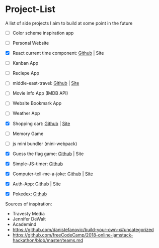 # Project-List
A list of side projects I aim to build at some point in the future

* [ ] Color scheme inspiration app

* [ ] Personal Website

* [x] React current time component:
 [Github](https://github.com/Ma7eer/React-current-time-component) | Site

* [ ] Kanban App

* [ ] Reciepe App

* [ ] middle-east-travel: [Github](https://github.com/Ma7eer/middle-east-travel) | [Site](https://admiring-brahmagupta-697f0d.netlify.com/)

* [ ] Movie info App (IMDB API)

* [ ] Website Bookmark App

* [ ] Weather App

* [x] Shopping cart: [Github](https://github.com/Ma7eer/Express-Shopping-Cart) | [Site](https://shielded-plateau-99212.herokuapp.com/)

* [ ] Memory Game

* [ ] js mini bundler (mini-webpack)

* [x] Guess the flag game: [Github](https://github.com/Ma7eer/Guess-the-flag) | Site

* [x] Simple-JS-timer: [Github](https://github.com/Ma7eer/Simple-JS-timer)

* [x] Computer-tell-me-a-joke: [Github](https://github.com/Ma7eer/Computer-tell-me-a-joke) | [Site](https://amazing-volhard-4d7c8f.netlify.com/)

* [x] Auth-App: [Github](https://github.com/Ma7eer/Auth-App) | [Site](https://mighty-springs-93655.herokuapp.com/)

* [x] Pokedex: [Github](https://github.com/Ma7eer/Pokedex)

Sources of inspiration:
* Travesty Media
* Jennifer DeWalt
* Academind
* https://github.com/danistefanovic/build-your-own-x#uncategorized
* https://github.com/freeCodeCamp/2018-online-jamstack-hackathon/blob/master/teams.md
